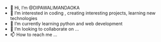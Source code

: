 - 👋 Hi, I’m @DIPAWALIMANDAOKA
- 👀 I’m interested in coding , creating interesting projects, learning new technologies 
- 🌱 I’m currently learning python and web development 
- 💞️ I’m looking to collaborate on ...
- 📫 How to reach me ...

<!---
DIPAWALIMANDAOKA/DIPAWALIMANDAOKA is a ✨ special ✨ repository because its `README.md` (this file) appears on your GitHub profile.
You can click the Preview link to take a look at your changes.
--->

